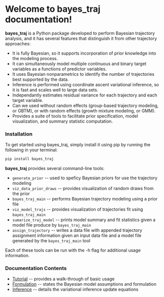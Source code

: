# Welcome to **bayes_traj** documentation!

**bayes_traj** is a Python package developed to perform Bayesian trajectory
analysis, and it has several features that distinguish it from other
trajectory approaches:

* It is fully Bayesian, so it supports incorporation of prior knowledge into
the modeling process.
* It can simultaneously model multiple continuous and binary target
variables as a functions of predictor variables.
* It uses Bayesian nonparametrics to identify the number of trajectories best
supported by the data.
* Inference is performed using coordinate ascent variational inference, so
it is fast and scales well to large data sets.
* Independantly estimates residual variance for each trajectory and
each target variable.
* Can we used without random effects (group-based trajectory modeling, or
GBTM), or with random effects (growth mixture modeling, or GMM).
* Provides a suite of tools to facilitate prior specification, model
visualization, and summary statistic computation. 


### Installation

To get started using bayes_traj, simply install it using pip by running the
following in your terminal:
```bash
pip install bayes_traj
```

**bayes_traj** provides several command-line tools: 

* `generate_prior` -- used to speficy Bayesian priors for use the trajectory
  modeling
* `viz_data_prior_draws` -- provides visualization of random draws from the
  prior
* `bayes_traj_main` -- performs Bayesian trajectory modeling using a prior file
* `viz_model_trajs` -- provides visualization of trajectories fit using
  `bayes_traj_main`
* `sumarize_traj_model` -- prints model summary and fit statistics given a model
  file produce by `bayes_traj_main`
* `assign_trajectory` -- writes a data file with appended trajectory assignment
  information given an input data file and a model file generated by the
  `bayes_traj_main` tool  	     

Each of these tools can be run with the -h flag for additional usage information.


### Documentation Contents

* [Tutorial](bayes_traj_tutorial.md) -- provides a walk-through of basic usage
* [Formulation](formulation.md) -- states the Bayesian model assumptions and
formulation
* [Inference](inference.md) -- details the variational inference update equations